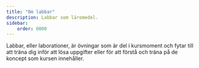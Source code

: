 ```yaml
---
title: "Om labbar" 
description: Labbar som läromedel.
sidebar:
    order: 0000
---
```


Labbar, eller laborationer, är övningar som är del i kursmoment och fytar till att träna dig inför att lösa uppgifter eller för att förstå och träna på de koncept som kursen innehåller.

